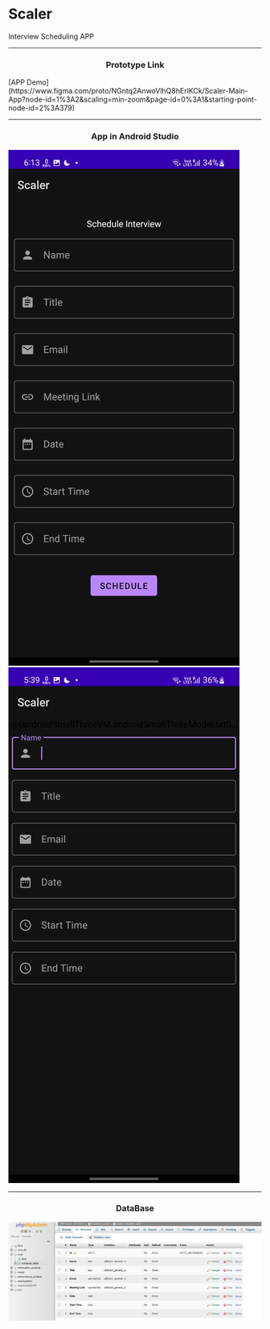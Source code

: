 # Scaler
Interview Scheduling APP

<hr>
<h3 align="center">Prototype Link</h3>
[APP Demo](https://www.figma.com/proto/NGntq2AnwoVlhQ8hErlKCk/Scaler-Main-App?node-id=1%3A2&scaling=min-zoom&page-id=0%3A1&starting-point-node-id=2%3A379)
<hr>
<h3 align="center">App in Android Studio</h3>
<img src="https://github.com/akanksha-patil1404/Scaler/blob/main/WhatsApp%20Image%202023-02-23%20at%2021.32.30.jpg"/>
<img src="https://github.com/akanksha-patil1404/Scaler/blob/main/WhatsApp%20Image%202023-02-23%20at%2021.32.31.jpg"/>
<hr>
<h3 align="center">DataBase</h3>
<img src="https://github.com/akanksha-patil1404/Scaler/blob/main/Screenshot%20(984).png"/>

